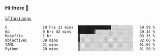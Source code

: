 ### Hi there 👋

<!--
**3Xpl0it3r/3Xpl0it3r** is a ✨ _special_ ✨ repository because its `README.md` (this file) appears on your GitHub profile.

Here are some ideas to get you started:

- 🔭 I’m currently working on ...
- 🌱 I’m currently learning ...
- 👯 I’m looking to collaborate on ...
- 🤔 I’m looking for help with ...
- 💬 Ask me about ...
- 📫 How to reach me: ...
- 😄 Pronouns: ...
- ⚡ Fun fact: ...
-->


[![Top Langs](https://github-readme-stats.vercel.app/api/top-langs/?username=3Xpl0it3r&layout=compact)](https://github.com/3Xpl0it3r/3Xpl0it3r)

<!--START_SECTION:waka-->

```text
C                19 hrs 11 mins  ███████████████░░░░░░░░░░   59.59 %
Go               9 hrs 42 mins   ███████▓░░░░░░░░░░░░░░░░░   30.14 %
Makefile         1 hr            ▓░░░░░░░░░░░░░░░░░░░░░░░░   03.15 %
ObjectiveC       39 mins         ▓░░░░░░░░░░░░░░░░░░░░░░░░   02.06 %
YAML             31 mins         ▒░░░░░░░░░░░░░░░░░░░░░░░░   01.65 %
Python           28 mins         ▒░░░░░░░░░░░░░░░░░░░░░░░░   01.50 %
```

<!--END_SECTION:waka-->
